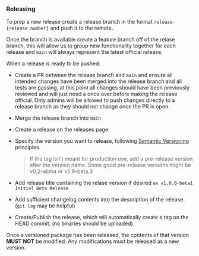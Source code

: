 ### Releasing

To prep a new release create a release branch in the format `release-{release number}` and push it to the remote. 

Once the branch is available create a feature branch off of the relase branch, this will allow us to group new functionality together for each release and `main` will always represent the latest official release.

When a release is ready to be pushed:
- Create a PR between the release branch and `main` and ensure all intended changes have been merged into the release branch and all tests are passing, at this point all changes should have been previously reviewed and will just need a once over before making the release official. Only admins will be allowed to push changes directly to a release branch as they should not change once the PR is open.
- Merge the release branch into `main`
- Create a release on the releases page.
- Specify the version you want to release, following [Semantic Versioning](https://semver.org/spec) principles.
  
  > If the tag isn’t meant for production use, add a pre-release version after the version name. Some good pre-release versions might be v0.2-alpha or v5.9-beta.3

- Add release title containing the relase version if desired `ex v1.0.0-beta1 Initial Beta Release`
- Add sufficient changelog contents into the description of the release. (`git log` may be helpful)
- Create/Publish the release, which will automatically create a tag on the HEAD commit. (no binaries should be uploaded)

Once a versioned package has been released, the contents of that version **MUST NOT** be modified. Any modifications must be released as a new version.
